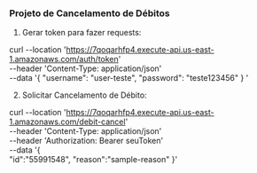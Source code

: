 ### Projeto de Cancelamento de Débitos
1. Gerar token para fazer requests:

curl --location 'https://7qoqarhfp4.execute-api.us-east-1.amazonaws.com/auth/token' \
--header 'Content-Type: application/json' \
--data '{
  "username": "user-teste",
  "password": "teste123456"
}
'

2. Solicitar Cancelamento de Débito:

curl --location 'https://7qoqarhfp4.execute-api.us-east-1.amazonaws.com/debit-cancel' \
--header 'Content-Type: application/json' \
--header 'Authorization: Bearer seuToken' \
--data '{    
    "id":"55991548",
    "reason":"sample-reason"
}'
